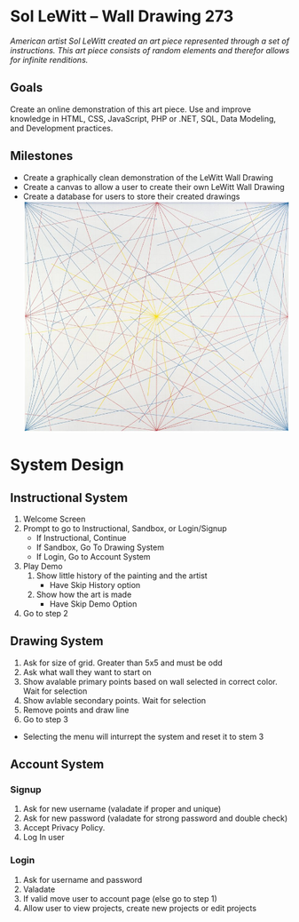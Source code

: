 # Sol LeWitt – Wall Drawing 273

_American artist Sol LeWitt created an art piece represented through a set of instructions. This art piece consists of random elements and therefor allows for infinite renditions._

## Goals
Create an online demonstration of this art piece.
Use and improve knowledge in HTML, CSS, JavaScript, PHP or .NET, SQL, Data Modeling, and Development practices.

## Milestones
- Create a graphically clean demonstration of the LeWitt Wall Drawing
-	Create a canvas to allow a user to create their own LeWitt Wall Drawing
-	Create a database for users to store their created drawings
![LeWitt Wall Drawing 273](https://github.com/robosheep95/Sol-LeWitt-Wall-Drawing/blob/master/walldrawing01.jpg "LeWitt Wall Drawing 273")
# System Design
## Instructional System
1. Welcome Screen
2. Prompt to go to Instructional, Sandbox, or Login/Signup
    - If Instructional, Continue
    - If Sandbox, Go To Drawing System
    - If Login, Go to Account System
3. Play Demo
    1. Show little history of the painting and the artist
        - Have Skip History option
    2. Show how the art is made
        - Have Skip Demo Option
4. Go to step 2

## Drawing System
1. Ask for size of grid. Greater than 5x5 and must be odd
2. Ask what wall they want to start on
3. Show avalable primary points based on wall selected in correct color. Wait for selection
4. Show avlable secondary points. Wait for selection
5. Remove points and draw line
6. Go to step 3
- Selecting the menu will inturrept the system and reset it to stem 3

## Account System
### Signup
1. Ask for new username (valadate if proper and unique)
2. Ask for new password (valadate for strong password and double check)
3. Accept Privacy Policy.
4. Log In user
### Login
1. Ask for username and password
2. Valadate
3. If valid move user to account page (else go to step 1)
4. Allow user to view projects, create new projects or edit projects
